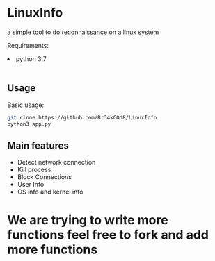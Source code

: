 # LinuxInfo
a simple tool to do reconnaissance on a linux system


Requirements: <br/>

<li> python 3.7 </li>
<br/>

## Usage
Basic usage:

```bash
git clone https://github.com/Br34kC0d8/LinuxInfo
python3 app.py  
```

## Main features

* Detect network connection
* Kill process
* Block Connections
* User Info
* OS info and kernel info

# We are trying to write more functions feel free to fork and add more functions
